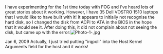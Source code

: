I have experimenting for the 1st time today with FOG and i\'ve heard
lots of great stories about it working. However, I have 35 Dell VOSTRO
1510 laptops that I would like to have built with it! It appears to
initially not recognise the hard disk, so I changed the disk from ACPI
to ATA in the BIOS in the hope that it would see it. After doing this,
it did not complain about not seeing the disk, but came up with the
error:![](Photo-1-.jpg "Photo-1-.jpg")

Jan 6, 2009 Actually, I just tried putting \"irqpoll\" into the Host
Kernel Arguments field for the host and it works!

